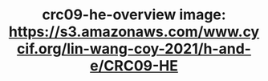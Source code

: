 ---
title: "crc09-he-overview
image: https://s3.amazonaws.com/www.cycif.org/lin-wang-coy-2021/h-and-e/CRC09-HE"
layout: osd-exhibit
paper: config-HTA-CRCATLAS-1
figure: crc09-he-overview
---